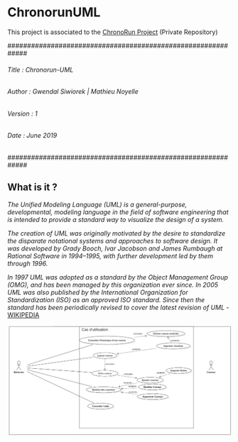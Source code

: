 # ChronorunUML

This project is associated to the [ChronoRun Project](https://github.com/ikuroNoriiwa/ChronoRun) (Private Repository)

#############################################################

###### Title : Chronorun-UML     
###### Author : Gwendal Siwiorek | Mathieu Noyelle                  
###### Version : 1                                   
###### Date : June 2019                          

#############################################################

## What is it ? 

*The Unified Modeling Language (UML) is a general-purpose, developmental, modeling language in the field of software engineering that is intended to provide a standard way to visualize the design of a system.*

*The creation of UML was originally motivated by the desire to standardize the disparate notational systems and approaches to software design. It was developed by Grady Booch, Ivar Jacobson and James Rumbaugh at Rational Software in 1994–1995, with further development led by them through 1996.*

*In 1997 UML was adopted as a standard by the Object Management Group (OMG), and has been managed by this organization ever since. In 2005 UML was also published by the International Organization for Standardization (ISO) as an approved ISO standard. Since then the standard has been periodically revised to cover the latest revision of UML*   - [WIKIPEDIA](https://en.wikipedia.org/wiki/Unified_Modeling_Language)

![Use Case Diagram !](https://raw.githubusercontent.com/ikuroNoriiwa/ChronorunUML/master/diagramme/Use%20Case/fr.chronorun.diagram.UseCaseGlobal.png)

